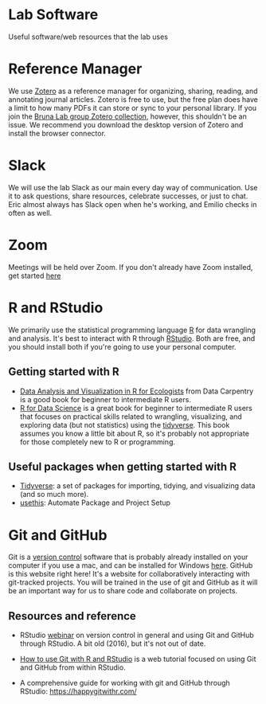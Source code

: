 # Lab Software

Useful software/web resources that the lab uses

# Reference Manager

We use [Zotero](https://www.zotero.org/) as a reference manager for organizing, sharing, reading, and annotating journal articles.
Zotero is free to use, but the free plan does have a limit to how many PDFs it can store or sync to your personal library.
If you join the [Bruna Lab group Zotero collection](https://www.zotero.org/groups/2603950/heliconia-frag-drought), however, this shouldn't be an issue.
We recommend you download the desktop version of Zotero and install the browser connector.

# Slack

We will use the lab Slack as our main every day way of communication.
Use it to ask questions, share resources, celebrate successes, or just to chat.
Eric almost always has Slack open when he's working, and Emilio checks in often as well.

# Zoom

Meetings will be held over Zoom.
If you don't already have Zoom installed, get started [here](https://ufl.zoom.us/)

# R and RStudio

We primarily use the statistical programming language [R](https://cran.r-project.org/) for data wrangling and analysis.
It's best to interact with R through [RStudio](https://www.rstudio.com/).
Both are free, and you should install both if you're going to use your personal computer.

## Getting started with R

-   [Data Analysis and Visualization in R for Ecologists](https://datacarpentry.org/R-ecology-lesson/index.html) from Data Carpentry is a good book for beginner to intermediate R users.
-   [R for Data Science](https://r4ds.had.co.nz/) is a great book for beginner to intermediate R users that focuses on practical skills related to wrangling, visualizing, and exploring data (but not statistics) using the [tidyverse](https://www.tidyverse.org/). This book assumes you know a little bit about R, so it's probably not appropriate for those completely new to R or programming.

## Useful packages when getting started with R

-   [Tidyverse](https://cran.r-project.org/web/packages/tidyverse/index.html): a set of packages for importing, tidying, and visualizing data (and so much more).
-   [usethis](https://cran.r-project.org/web/packages/usethis/index.html): Automate Package and Project Setup

# Git and GitHub

Git is a [version control](https://peerj.com/preprints/3159/) software that is probably already installed on your computer if you use a mac, and can be installed for Windows [here](https://git-scm.com/download/win).
GitHub is this website right here!
It's a website for collaboratively interacting with git-tracked projects.
You will be trained in the use of git and GitHub as it will be an important way for us to share code and collaborate on projects.

## Resources and reference

-   RStudio [webinar](https://www.rstudio.com/resources/webinars/managing-part-2-github-and-rstudio/) on version control in general and using Git and GitHub through RStudio.
    A bit old (2016), but it's not out of date.

-   [How to use Git with R and RStudio](https://www.geo.uzh.ch/microsite/reproducible_research/post/rr-rstudio-git/) is a web tutorial focused on using Git and GitHub from within RStudio.

-   A comprehensive guide for working with git and GitHub through RStudio: <https://happygitwithr.com/>
